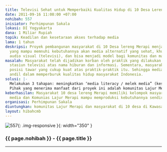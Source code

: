 ```yaml
---
title: Televisi Sehat untuk Memperbaiki Kualitas Hidup di 10 Desa Lereng Merapi
date: 2011-09-16 11:08:00 +07:00
nohibah: 557
inisiator: Perhimpunan Sakala
lokasi: DI Yogyakarta
dana: 1 Miliar Rupiah
topik: Keadilan dan kesetaraan akses terhadap media
lama: 1 tahun
deskripsi: Proyek pembangunan masyarakat di 10 Desa lereng Merapi menjadi sadar media
  yang mampu memnuhi kebutuhannya akan media alternatif yang sehat, khususnya media
  audio visual (televisi), dan bisa menjadi model bagi komunitas dan masyaraka lain.
masalah: Masyarakat telah dijadikan korban oleh praktik yang dilakukan para pengelola
  stasiun televisi atas nama hiburan dan informasi. Sementara, masyarakat tidak memiliki
  posisi tawar yang cukup kuat atas praktik-praktik itu. Sehingga media televisi memiliki
  andil dalam memperburuk kualitas hidup masyarakat Indonesia.
solusi: |-
  Melakukan 3 tahapan: meningkatkan ‘media literacy / melek media” (kesadaran wacana) masyarakat, meningkatkan ‘media awareness / sadar media” (kesadaran kebutuhan) masyarakat, dan memproduksi media sendiri oleh masyarakat.
  Pihak yang menerima manfaat dari proyek ini adalah komunitas Lajur Merapi dan masyarakat di 10 desa di Kawasan lereng Merapi.
keberhasilan: Masyarakat 10 desa lereng Merapi memiliki kelompok masyarakat sadar
  media dan Komunias Lajur Merapi mampu memproduksi kebutuhannya sendiri
organisasi: Perhimpunan Sakala
diuntungkan: komunitas Lajur Merapi dan masyarakat di 10 desa di Kawasan lereng Merapi
layout: hibahcmb
---
```


![557](/static/img/hibahcmb/557.png){: .img-responsive }{: width="350" }

### {{ page.nohibah }} - {{ page.title }}

---

